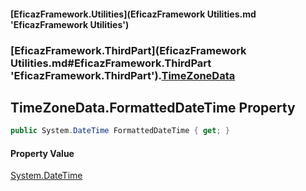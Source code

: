 #### [EficazFramework.Utilities](EficazFramework Utilities.md 'EficazFramework Utilities')
### [EficazFramework.ThirdPart](EficazFramework Utilities.md#EficazFramework.ThirdPart 'EficazFramework.ThirdPart').[TimeZoneData](EficazFramework.ThirdPart/TimeZoneData.md 'EficazFramework.ThirdPart.TimeZoneData')

## TimeZoneData.FormattedDateTime Property

```csharp
public System.DateTime FormattedDateTime { get; }
```

#### Property Value
[System.DateTime](https://docs.microsoft.com/en-us/dotnet/api/System.DateTime 'System.DateTime')